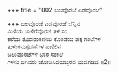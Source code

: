 +++
title = "002 ಬಲವೊರಜೆ ಎಡವೊರಜೆ"

+++
ಬಲವೊರಜೆ ಎಡವೊರಜೆ ಬೆನ್ನಿನ  
ಮಿಳಿಯ ಜಾಳಿಗೆವೊರಜೆ ತಳ ಸಂ  
ಕಲೆಯ ತೊಡರಂಕಣಿಯ ಕೊಂಡೆಯ ಪಕ್ಕ ಗಂಟೆಗಳ  
ತುಳುಕಿನುಗ್ಗಡಣೆಗಳ ಹಿಣಿಲಿನ  
ಬಲುವೊರಜೆಗಳ ಭಾರ ಸಂಕಲೆ  
ಗಳನು ಬಿಗಿದರು ಜೋಡಿಸಿದರುಬ್ಬರದ ಮದಗಜವ     ॥2॥